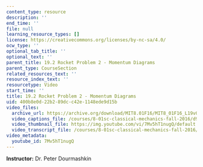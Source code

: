 ```yaml
---
content_type: resource
description: ''
end_time: ''
file: null
learning_resource_types: []
license: https://creativecommons.org/licenses/by-nc-sa/4.0/
ocw_type: ''
optional_tab_title: ''
optional_text: ''
parent_title: 19.2 Rocket Problem 2 - Momentum Diagrams
parent_type: CourseSection
related_resources_text: ''
resource_index_text: ''
resourcetype: Video
start_time: ''
title: 19.2 Rocket Problem 2 - Momentum Diagrams
uid: 400b8e0d-22b2-89dc-c42e-1148ede9d15b
video_files:
  archive_url: https://archive.org/download/MIT8.01F16/MIT8_01F16_L19v02_360p.mp4
  video_captions_file: /courses/8-01sc-classical-mechanics-fall-2016/d9dc01f3f8765f91a97000f49a5a27ef_7Mv5hT1nugQ.vtt
  video_thumbnail_file: https://img.youtube.com/vi/7Mv5hT1nugQ/default.jpg
  video_transcript_file: /courses/8-01sc-classical-mechanics-fall-2016/ed7ec4696def006870a2b5d64b7c096f_7Mv5hT1nugQ.pdf
video_metadata:
  youtube_id: 7Mv5hT1nugQ
---
```


**Instructor:** Dr. Peter Dourmashkin


